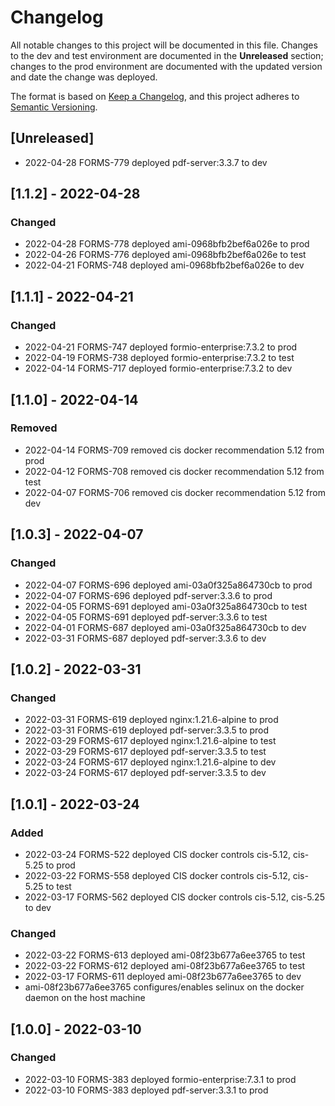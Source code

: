 # Changelog
All notable changes to this project will be documented in this file. Changes to the dev and test environment are documented in the **Unreleased** section; changes to the prod environment are documented with the updated version and date the change was deployed.

The format is based on [Keep a Changelog](https://keepachangelog.com/en/1.0.0/),
and this project adheres to [Semantic Versioning](https://semver.org/spec/v2.0.0.html).

## [Unreleased]
- 2022-04-28 FORMS-779 deployed pdf-server:3.3.7 to dev

## [1.1.2] - 2022-04-28
### Changed
- 2022-04-28 FORMS-778 deployed ami-0968bfb2bef6a026e to prod
- 2022-04-26 FORMS-776 deployed ami-0968bfb2bef6a026e to test
- 2022-04-21 FORMS-748 deployed ami-0968bfb2bef6a026e to dev

## [1.1.1] - 2022-04-21
### Changed
- 2022-04-21 FORMS-747 deployed formio-enterprise:7.3.2 to prod
- 2022-04-19 FORMS-738 deployed formio-enterprise:7.3.2 to test
- 2022-04-14 FORMS-717 deployed formio-enterprise:7.3.2 to dev

## [1.1.0] - 2022-04-14
### Removed
- 2022-04-14 FORMS-709 removed cis docker recommendation 5.12 from prod
- 2022-04-12 FORMS-708 removed cis docker recommendation 5.12 from test
- 2022-04-07 FORMS-706 removed cis docker recommendation 5.12 from dev

## [1.0.3] - 2022-04-07
### Changed
- 2022-04-07 FORMS-696 deployed ami-03a0f325a864730cb to prod
- 2022-04-07 FORMS-696 deployed pdf-server:3.3.6 to prod
- 2022-04-05 FORMS-691 deployed ami-03a0f325a864730cb to test
- 2022-04-05 FORMS-691 deployed pdf-server:3.3.6 to test
- 2022-04-01 FORMS-687 deployed ami-03a0f325a864730cb to dev
- 2022-03-31 FORMS-687 deployed pdf-server:3.3.6 to dev

## [1.0.2] - 2022-03-31
### Changed
- 2022-03-31 FORMS-619 deployed nginx:1.21.6-alpine to prod
- 2022-03-31 FORMS-619 deployed pdf-server:3.3.5 to prod
- 2022-03-29 FORMS-617 deployed nginx:1.21.6-alpine to test
- 2022-03-29 FORMS-617 deployed pdf-server:3.3.5 to test
- 2022-03-24 FORMS-617 deployed nginx:1.21.6-alpine to dev
- 2022-03-24 FORMS-617 deployed pdf-server:3.3.5 to dev

## [1.0.1] - 2022-03-24
### Added
- 2022-03-24 FORMS-522 deployed CIS docker controls cis-5.12, cis-5.25 to prod
- 2022-03-22 FORMS-558 deployed CIS docker controls cis-5.12, cis-5.25 to test
- 2022-03-17 FORMS-562 deployed CIS docker controls cis-5.12, cis-5.25 to dev

### Changed
- 2022-03-22 FORMS-613 deployed ami-08f23b677a6ee3765 to test
- 2022-03-22 FORMS-612 deployed ami-08f23b677a6ee3765 to test
- 2022-03-17 FORMS-611 deployed ami-08f23b677a6ee3765 to dev
- ami-08f23b677a6ee3765 configures/enables selinux on the docker daemon on the host machine

## [1.0.0] - 2022-03-10
### Changed
- 2022-03-10 FORMS-383 deployed formio-enterprise:7.3.1 to prod
- 2022-03-10 FORMS-383 deployed pdf-server:3.3.1 to prod
